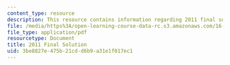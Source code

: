 ```yaml
---
content_type: resource
description: This resource contains information regarding 2011 final solution.
file: /media/https%3A/open-learning-course-data-rc.s3.amazonaws.com/16-50-introduction-to-propulsion-systems-spring-2012/3be8827e475b21cdd6b9a31e1f017ec1_MIT16_50S12_final_sol.pdf
file_type: application/pdf
resourcetype: Document
title: 2011 Final Solution
uid: 3be8827e-475b-21cd-d6b9-a31e1f017ec1
---
```

